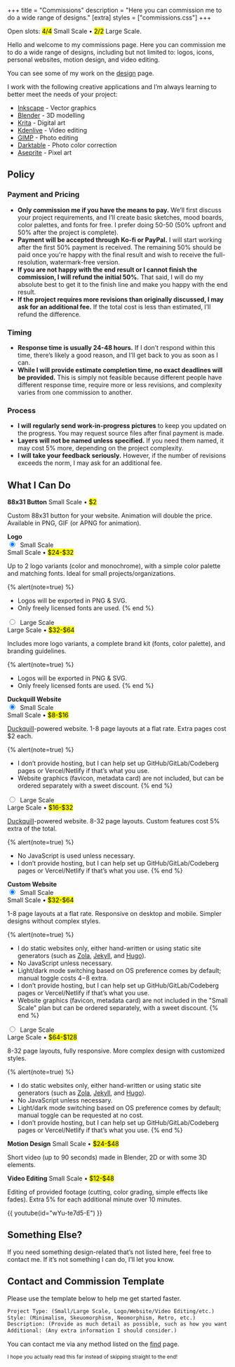 +++
title = "Commissions"
description = "Here you can commission me to do a wide range of designs."
[extra]
styles = ["commissions.css"]
+++

Open slots: <mark>4/4</mark> Small Scale • <mark>2/2</mark> Large Scale.

Hello and welcome to my commissions page. Here you can commission me to do a wide range of designs, including but not limited to: logos, icons, personal websites, motion design, and video editing.

You can see some of my work on the [design](@/design/index.md) page.

I work with the following creative applications and I’m always learning to better meet the needs of your project:

- [Inkscape](https://inkscape.org) - Vector graphics
- [Blender](https://www.blender.org) - 3D modelling
- [Krita](https://krita.org/en/) - Digital art
- [Kdenlive](https://kdenlive.org) - Video editing
- [GIMP](https://www.gimp.org) - Photo editing
- [Darktable](https://www.darktable.org) - Photo color correction
- [Aseprite](https://www.aseprite.org) - Pixel art

## Policy

### Payment and Pricing

- **Only commission me if you have the means to pay.** We’ll first discuss your project requirements, and I’ll create basic sketches, mood boards, color palettes, and fonts for free. I prefer doing 50-50 (50% upfront and 50% after the project is complete).
- **Payment will be accepted through Ko-fi or PayPal.** I will start working after the first 50% payment is received. The remaining 50% should be paid once you're happy with the final result and wish to receive the full-resolution, watermark-free version.
- **If you are not happy with the end result or I cannot finish the commission, I will refund the initial 50%.** That said, I will do my absolute best to get it to the finish line and make you happy with the end result.
- **If the project requires more revisions than originally discussed, I may ask for an additional fee.** If the total cost is less than estimated, I’ll refund the difference.

### Timing

- **Response time is usually 24-48 hours.** If I don’t respond within this time, there’s likely a good reason, and I’ll get back to you as soon as I can.
- **While I will provide estimate completion time, no exact deadlines will be provided.** This is simply not feasible because different people have different response time, require more or less revisions, and complexity varies from one commission to another.

### Process

- **I will regularly send work-in-progress pictures** to keep you updated on the progress. You may request source files after final payment is made.
- **Layers will not be named unless specified.** If you need them named, it may cost 5% more, depending on the project complexity.
- **I will take your feedback seriously.** However, if the number of revisions exceeds the norm, I may ask for an additional fee.

## What I Can Do

<div class="card-grid">
<!-- Card start -->
<div>
<strong>88x31 Button</strong>
Small Scale • <mark>$2</mark>

Custom 88x31 button for your website. Animation will double the price. Available in PNG, GIF (or APNG for animation).
</div>
<!-- Card end -->

<!-- Card start -->
<div>
<strong>Logo</strong>
<div class="tabs">

<div class="tab">

<input id="logo-small" type="radio" name="logo" checked />
<label for="logo-small">&nbsp;Small Scale</label>

<div class="content">
Small Scale • <mark>$24-$32</mark>

Up to 2 logo variants (color and monochrome), with a simple color palette and matching fonts. Ideal for small projects/organizations.

{% alert(note=true) %}
- Logos will be exported in PNG & SVG.
- Only freely licensed fonts are used.
{% end %}
</div>
</div>

<div class="tab">
<input id="logo-large" type="radio" name="logo" />
<label for="logo-large">&nbsp;Large Scale</label>

<div class="content">
Large Scale • <mark>$32-$64</mark>

Includes more logo variants, a complete brand kit (fonts, color palette), and branding guidelines.

{% alert(note=true) %}
- Logos will be exported in PNG & SVG.
- Only freely licensed fonts are used.
{% end %}
</div>

</div>

</div>
</div>
<!-- Card end -->

<!-- Card start -->
<div>
<strong>Duckquill Website</strong>
<div class="tabs">

<div class="tab">

<input id="duckquill-small" type="radio" name="duckquill" checked />
<label for="duckquill-small">&nbsp;Small Scale</label>

<div class="content">
Small Scale • <mark>$8-$16</mark>

[Duckquill](https://duckquill.daudix.one)-powered website. 1-8 page layouts at a flat rate. Extra pages cost $2 each.

{% alert(note=true) %}
- I don’t provide hosting, but I can help set up GitHub/GitLab/Codeberg pages or Vercel/Netlify if that’s what you use.
- Website graphics (favicon, metadata card) are not included, but can be ordered separately with a sweet discount.
{% end %}
</div>
</div>

<div class="tab">
<input id="duckquill-large" type="radio" name="duckquill" />
<label for="duckquill-large">&nbsp;Large Scale</label>

<div class="content">
Large Scale • <mark>$16-$32</mark>

[Duckquill](https://duckquill.daudix.one)-powered website. 8-32 page layouts. Custom features cost 5% extra of the total.

{% alert(note=true) %}
- No JavaScript is used unless necessary.
- I don’t provide hosting, but I can help set up GitHub/GitLab/Codeberg pages or Vercel/Netlify if that’s what you use.
{% end %}
</div>

</div>

</div>
</div>
<!-- Card end -->

<!-- Card start -->
<div>
<strong>Custom Website</strong>
<div class="tabs">

<div class="tab">

<input id="custom-small" type="radio" name="custom" checked />
<label for="custom-small">&nbsp;Small Scale</label>

<div class="content">
Small Scale • <mark>$32-$64</mark>

1-8 page layouts at a flat rate. Responsive on desktop and mobile. Simpler designs without complex styles.

{% alert(note=true) %}
- I do static websites only, either hand-written or using static site generators (such as [Zola](https://www.getzola.org), [Jekyll](https://jekyllrb.com), and [Hugo](https://gohugo.io)).
- No JavaScript unless necessary.
- Light/dark mode switching based on OS preference comes by default; manual toggle costs $4-$8 extra.
- I don’t provide hosting, but I can help set up GitHub/GitLab/Codeberg pages or Vercel/Netlify if that’s what you use.
- Website graphics (favicon, metadata card) are not included in the "Small Scale" plan but can be ordered separately, with a sweet discount.
{% end %}
</div>
</div>

<div class="tab">
<input id="custom-large" type="radio" name="custom" />
<label for="custom-large">&nbsp;Large Scale</label>

<div class="content">
Large Scale • <mark>$64-$128</mark>

8-32 page layouts, fully responsive. More complex design with customized styles.

{% alert(note=true) %}
- I do static websites only, either hand-written or using static site generators (such as [Zola](https://www.getzola.org), [Jekyll](https://jekyllrb.com), and [Hugo](https://gohugo.io)).
- No JavaScript unless necessary.
- Light/dark mode switching based on OS preference comes by default; manual toggle can be requested at no cost.
- I don’t provide hosting, but I can help set up GitHub/GitLab/Codeberg pages or Vercel/Netlify if that’s what you use.
{% end %}
</div>

</div>

</div>
</div>
<!-- Card end -->

<!-- Card start -->
<div>
<strong>Motion Design</strong>
Small Scale • <mark>$24-$48</mark>

Short video (up to 90 seconds) made in Blender, 2D or with some 3D elements.
</div>
<!-- Card end -->

<!-- Card start -->
<div>
<strong>Video Editing</strong>
Small Scale • <mark>$12-$48</mark>

Editing of provided footage (cutting, color grading, simple effects like fades). Extra 5% for each additional minute over 10 minutes.
</div>
<!-- Card end -->
</div>

{{ youtube(id="wYu-te7d5-E") }}

## Something Else?

If you need something design-related that’s not listed here, feel free to contact me. If it’s not something I can do, I’ll let you know.

## Contact and Commission Template

Please use the template below to help me get started faster.

```txt
Project Type: (Small/Large Scale, Logo/Website/Video Editing/etc.)
Style: (Minimalism, Skeuomorphism, Neomorphism, Retro, etc.)
Description: (Provide as much detail as possible, such as how you want it to feel, colors, inspirations, etc.)
Additional: (Any extra information I should consider.)
```

You can contact me via any method listed on the [find](@/find/index.md) page.

<small>I hope you actually read this far instead of skipping straight to the end!</small>
